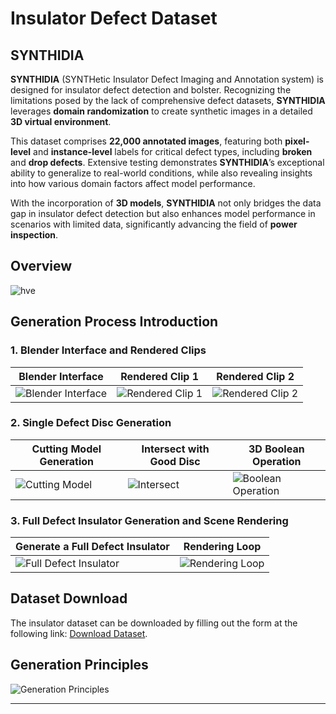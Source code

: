 # Insulator Defect Dataset

## SYNTHIDIA

**SYNTHIDIA** (SYNTHetic Insulator Defect Imaging and Annotation system) is designed for insulator defect detection and bolster. Recognizing the limitations posed by the lack of comprehensive defect datasets, **SYNTHIDIA** leverages **domain randomization** to create synthetic images in a detailed **3D virtual environment**.

This dataset comprises **22,000 annotated images**, featuring both **pixel-level** and **instance-level** labels for critical defect types, including **broken** and **drop defects**. Extensive testing demonstrates **SYNTHIDIA**’s exceptional ability to generalize to real-world conditions, while also revealing insights into how various domain factors affect model performance.

With the incorporation of **3D models**, **SYNTHIDIA** not only bridges the data gap in insulator defect detection but also enhances model performance in scenarios with limited data, significantly advancing the field of **power inspection**.


## Overview

![hve](https://github.com/user-attachments/assets/ee8b81a9-1bbe-4a22-86b2-75bb1116a1b0)


## Generation Process Introduction

### 1. Blender Interface and Rendered Clips
| Blender Interface | Rendered Clip 1 | Rendered Clip 2 |
|---|---|---|
| ![Blender Interface](https://github.com/user-attachments/assets/187053b4-4981-45eb-bd3d-827342c1e897) | ![Rendered Clip 1](https://github.com/user-attachments/assets/f08ecaf7-5bcb-42bb-802a-8d58420b157e) | ![Rendered Clip 2](https://github.com/user-attachments/assets/a67b6383-47e1-4848-8e94-750237d86282) |

### 2. Single Defect Disc Generation
| Cutting Model Generation | Intersect with Good Disc | 3D Boolean Operation |
|---|---|---|
| ![Cutting Model](https://github.com/user-attachments/assets/039cce61-34e1-4dc1-a369-b6fd42e0f137) | ![Intersect](https://github.com/user-attachments/assets/3b18cff2-3a7e-4b34-a195-bd47bd789d50) | ![Boolean Operation](https://github.com/user-attachments/assets/b92cce3d-c622-48c4-87d0-c26cc13036c6) |

### 3. Full Defect Insulator Generation and Scene Rendering
| Generate a Full Defect Insulator | Rendering Loop |
|---|---|
| ![Full Defect Insulator](https://github.com/user-attachments/assets/31ee7fd0-3697-4822-b15e-93c385fb9689) | ![Rendering Loop](https://github.com/user-attachments/assets/74912689-4ee6-4968-a714-3577b8f42172) |

## Dataset Download
The insulator dataset can be downloaded by filling out the form at the following link: [Download Dataset](https://www.wjx.cn/vm/Qw7eG2x.aspx).

## Generation Principles
![Generation Principles](https://github.com/user-attachments/assets/be7e62db-fda6-4b4d-af4e-aac176502873)

---

